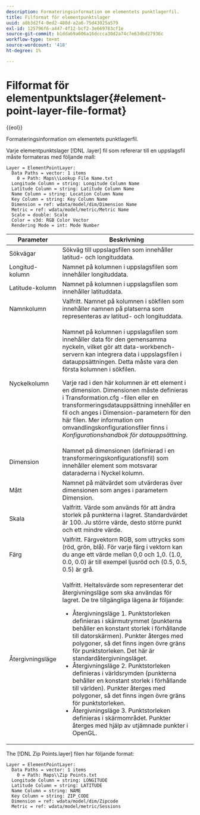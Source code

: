 ```yaml
---
description: Formateringsinformation om elementets punktlagerfil.
title: Filformat för elementpunktslager
uuid: a8b3d2f4-0ed2-480d-a2a6-75d43025a579
exl-id: 125796f6-a447-4f12-bcf2-3e669783cf1e
source-git-commit: b1dda69a606a16dccca30d2a74c7e63dbd27936c
workflow-type: tm+mt
source-wordcount: '418'
ht-degree: 1%

---
```


# Filformat för elementpunktslager{#element-point-layer-file-format}

{{eol}}

Formateringsinformation om elementets punktlagerfil.

Varje elementpunktslager [!DNL .layer] fil som refererar till en uppslagsfil måste formateras med följande mall:

```
Layer = ElementPointLayer:
  Data Paths = vector: 1 items
    0 = Path: Maps\\Lookup File Name.txt
  Longitude Column = string: Longitude Column Name
  Latitude Column = string: Latitude Column Name
  Name Column = string: Location Column Name
  Key Column = string: Key Column Name
  Dimension = ref: wdata/model/dim/Dimension Name
  Metric = ref: wdata/model/metric/Metric Name
  Scale = double: Scale
  Color = v3d: RGB Color Vector
  Rendering Mode = int: Mode Number
```

<table id="table_B2BC5FE8C80E4680B9A565878192D75B"> 
 <thead> 
  <tr> 
   <th colname="col1" class="entry"> Parameter </th> 
   <th colname="col2" class="entry"> Beskrivning </th> 
  </tr> 
 </thead>
 <tbody> 
  <tr> 
   <td colname="col1"> Sökvägar </td> 
   <td colname="col2"> Sökväg till uppslagsfilen som innehåller latitud- och longituddata. </td> 
  </tr> 
  <tr> 
   <td colname="col1"> Longitud-kolumn </td> 
   <td colname="col2"> Namnet på kolumnen i uppslagsfilen som innehåller longituddata. </td> 
  </tr> 
  <tr> 
   <td colname="col1"> Latitude-kolumn </td> 
   <td colname="col2"> Namnet på kolumnen i uppslagsfilen som innehåller latituddata. </td> 
  </tr> 
  <tr> 
   <td colname="col1"> Namnkolumn </td> 
   <td colname="col2"> Valfritt. Namnet på kolumnen i sökfilen som innehåller namnen på platserna som representeras av latitud- och longituddata. </td> 
  </tr> 
  <tr> 
   <td colname="col1"> Nyckelkolumn </td> 
   <td colname="col2"> <p>Namnet på kolumnen i uppslagsfilen som innehåller data för den gemensamma nyckeln, vilket gör att data-workbench-servern kan integrera data i uppslagsfilen i datauppsättningen. Detta måste vara den första kolumnen i sökfilen. </p> <p>Varje rad i den här kolumnen är ett element i en dimension. Dimensionen måste definieras i <span class="filepath"> Transformation.cfg</span> -filen eller en transformeringsdatauppsättning innehåller en fil och anges i Dimension-parametern för den här filen. Mer information om omvandlingskonfigurationsfiler finns i <i>Konfigurationshandbok för datauppsättning</i>. </p> </td> 
  </tr> 
  <tr> 
   <td colname="col1"> Dimension </td> 
   <td colname="col2">Namnet på dimensionen (definierad i en transformeringskonfigurationsfil) som innehåller element som motsvarar dataraderna i <span class="wintitle"> Nyckel</span> kolumn. </td> 
  </tr> 
  <tr> 
   <td colname="col1"> Mått </td> 
   <td colname="col2"> Namnet på mätvärdet som utvärderas över dimensionen som anges i parametern Dimension. </td> 
  </tr> 
  <tr> 
   <td colname="col1"> Skala </td> 
   <td colname="col2"> Valfritt. Värde som används för att ändra storlek på punkterna i lagret. Standardvärdet är 100. Ju större värde, desto större punkt och ett mindre värde. </td> 
  </tr> 
  <tr> 
   <td colname="col1"> Färg </td> 
   <td colname="col2"> Valfritt. Färgvektorn RGB, som uttrycks som (röd, grön, blå). För varje färg i vektorn kan du ange ett värde mellan 0,0 och 1,0. (1.0, 0.0, 0.0) är till exempel ljusröd och (0.5, 0.5, 0.5) är grå. </td> 
  </tr> 
  <tr> 
   <td colname="col1"> Återgivningsläge </td> 
   <td colname="col2"> <p>Valfritt. Heltalsvärde som representerar det återgivningsläge som ska användas för lagret. De tre tillgängliga lägena är följande: 
     <ul id="ul_CBB26B32505846A39FEB85E831E1C7AB"> 
      <li id="li_B31528A8858C4418ABCDFF0B4EFB25D7">Återgivningsläge 1. Punktstorleken definieras i skärmutrymmet (punkterna behåller en konstant storlek i förhållande till datorskärmen). Punkter återges med polygoner, så det finns ingen övre gräns för punktstorleken. Det här är standardåtergivningsläget. </li> 
      <li id="li_CA0C3E0DBF004ADBB4D7819C0BF192FC">Återgivningsläge 2. Punktstorleken definieras i världsrymden (punkterna behåller en konstant storlek i förhållande till världen). Punkter återges med polygoner, så det finns ingen övre gräns för punktstorleken. </li> 
      <li id="li_8F8729976DDB434D869E81D4381E2688">Återgivningsläge 3. Punktstorleken definieras i skärmområdet. Punkter återges med hjälp av utjämnade punkter i OpenGL. </li> 
     </ul> </p> </td> 
  </tr> 
 </tbody> 
</table>

The [!DNL Zip Points.layer] filen har följande format:

```
Layer = ElementPointLayer:
  Data Paths = vector: 1 items
    0 = Path: Maps\\Zip Points.txt
  Longitude Column = string: LONGITUDE
  Latitude Column = string: LATITUDE
  Name Column = string: NAME
  Key Column = string: ZIP_CODE
  Dimension = ref: wdata/model/dim/Zipcode
  Metric = ref: wdata/model/metric/Sessions
```
